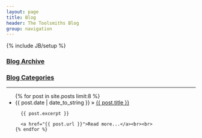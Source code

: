 ```yaml
---
layout: page
title: Blog
header: The Toolsmiths Blog
group: navigation
---
```

{% include JB/setup %}

### [Blog Archive](http://thetoolsmiths.org/archive)
### [Blog Categories](http://thetoolsmiths.org/categories)

<hr>

<ul >
    {% for post in site.posts limit:8 %}
      <li><span>{{ post.date | date_to_string }}</span> &raquo; <a href="{{ BASE_PATH }}{{ post.url }}">{{ post.title }}</a></li>

      {{ post.excerpt }}

      <a href="{{ post.url }}">Read more...</a><br><br>
    {% endfor %}
</ul>